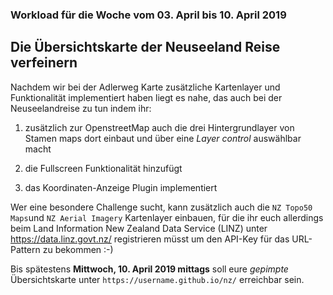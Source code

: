 ### Workload für die Woche vom 03. April bis 10. April 2019

## Die Übersichtskarte der Neuseeland Reise verfeinern

Nachdem wir bei der Adlerweg Karte zusätzliche Kartenlayer und Funktionalität implementiert haben liegt es nahe, das auch bei der Neuseelandreise zu tun indem ihr:

1. zusätzlich zur OpenstreetMap auch die drei Hintergrundlayer von Stamen maps dort einbaut und über eine *Layer control* auswählbar macht

2. die Fullscreen Funktionalität hinzufügt

3. das Koordinaten-Anzeige Plugin implementiert

Wer eine besondere Challenge sucht, kann zusätzlich auch die `NZ Topo50 Maps`und `NZ Aerial Imagery` Kartenlayer einbauen, für die ihr euch allerdings beim Land Information New Zealand Data Service  (LINZ) unter https://data.linz.govt.nz/ registrieren müsst um den API-Key für das URL-Pattern zu bekommen :-)

Bis spätestens **Mittwoch, 10. April 2019 mittags** soll eure *gepimpte* Übersichtskarte unter `https://username.github.io/nz/` erreichbar sein.
